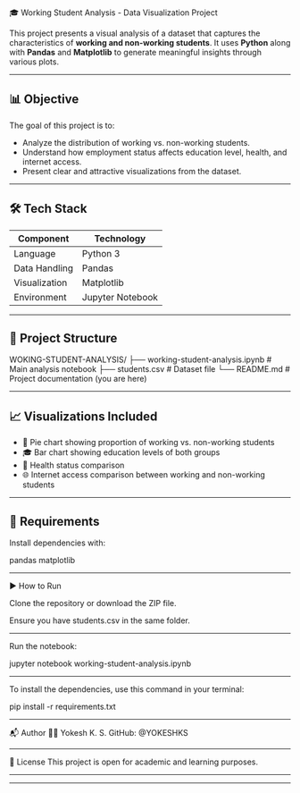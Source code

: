  🎓 Working Student Analysis - Data Visualization Project

This project presents a visual analysis of a dataset that captures the characteristics of **working and non-working students**. It uses **Python** along with **Pandas** and **Matplotlib** to generate meaningful insights through various plots.

---

## 📊 Objective

The goal of this project is to:
- Analyze the distribution of working vs. non-working students.
- Understand how employment status affects education level, health, and internet access.
- Present clear and attractive visualizations from the dataset.

---

## 🛠️ Tech Stack

| Component      | Technology       |
|----------------|------------------|
| Language       | Python 3         |
| Data Handling  | Pandas           |
| Visualization  | Matplotlib       |
| Environment    | Jupyter Notebook |

---

## 📁 Project Structure

WOKING-STUDENT-ANALYSIS/
├── working-student-analysis.ipynb # Main analysis notebook
├── students.csv # Dataset file
└── README.md # Project documentation (you are here)


---

## 📈 Visualizations Included

- 📌 Pie chart showing proportion of working vs. non-working students
- 🎓 Bar chart showing education levels of both groups
- 🏥 Health status comparison
- 🌐 Internet access comparison between working and non-working students

---

## 🧾 Requirements

Install dependencies with:


 pandas matplotlib

---

▶️ How to Run

Clone the repository or download the ZIP file.

Ensure you have students.csv in the same folder.

---
Run the notebook:

jupyter notebook working-student-analysis.ipynb

---

To install the dependencies, use this command in your terminal:


pip install -r requirements.txt

---

📬 Author
👨‍💻 Yokesh K. S.
GitHub: @YOKESHKS

---

📜 License
This project is open for academic and learning purposes.

---


---
